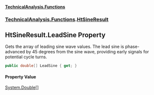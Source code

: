 #### [TechnicalAnalysis\.Functions](Atypical.TechnicalAnalysis.Functions.md 'Atypical\.TechnicalAnalysis\.Functions')
### [TechnicalAnalysis\.Functions](Atypical.TechnicalAnalysis.Functions.md#TechnicalAnalysis.Functions 'TechnicalAnalysis\.Functions').[HtSineResult](HtSineResult.md 'TechnicalAnalysis\.Functions\.HtSineResult')

## HtSineResult\.LeadSine Property

Gets the array of leading sine wave values\.
The lead sine is phase\-advanced by 45 degrees from the sine wave,
providing early signals for potential cycle turns\.

```csharp
public double[] LeadSine { get; }
```

#### Property Value
[System\.Double](https://docs.microsoft.com/en-us/dotnet/api/System.Double 'System\.Double')[\[\]](https://docs.microsoft.com/en-us/dotnet/api/System.Array 'System\.Array')